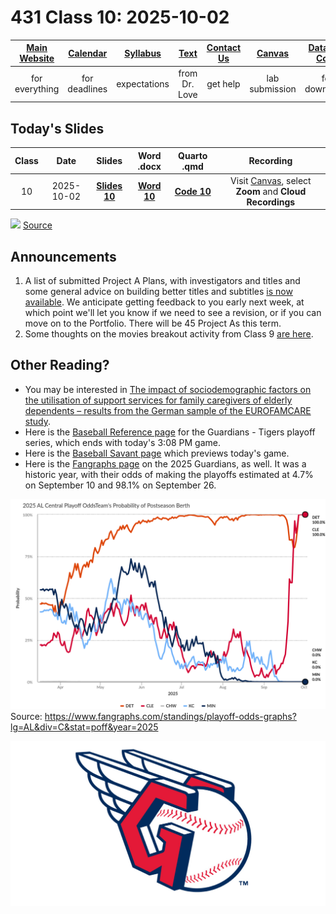 # 431 Class 10: 2025-10-02

[Main Website](https://thomaselove.github.io/431-2025/) | [Calendar](https://thomaselove.github.io/431-2025/calendar.html) | [Syllabus](https://thomaselove.github.io/431-syllabus-2025/) | [Text](https://thomaselove.github.io/431-book/) | [Contact Us](https://thomaselove.github.io/431-2025/contact.html) | [Canvas](https://canvas.case.edu) | [Data and Code](https://github.com/THOMASELOVE/431-data)
:-----------: | :--------------: | :----------: | :---------: | :-------------: | :-----------: | :------------:
for everything | for deadlines | expectations | from Dr. Love | get help | lab submission | for downloads

## Today's Slides

Class | Date | Slides | Word .docx | Quarto .qmd | Recording
:---: | :--------: | :------: | :------: | :------: | :-------------:
10 | 2025-10-02 | **[Slides 10](https://thomaselove.github.io/431-slides-2025/class10.html)** | **[Word 10](https://thomaselove.github.io/431-slides-2025/class10w.docx)** | **[Code 10](https://github.com/THOMASELOVE/431-slides-2025/blob/main/class10.qmd)** | Visit [Canvas](https://canvas.case.edu/), select **Zoom** and **Cloud Recordings**

![](https://imgs.xkcd.com/comics/health_data.png) [Source](https://xkcd.com/2620)

## Announcements

1. A list of submitted Project A Plans, with investigators and titles and some general advice on building better titles and subtitles [is now available](https://github.com/THOMASELOVE/431-classes-2025/blob/main/projectA/plans.md). We anticipate getting feedback to you early next week, at which point we'll let you know if we need to see a revision, or if you can move on to the Portfolio. There will be 45 Project As this term.
2. Some thoughts on the movies breakout activity from Class 9 [are here](https://github.com/THOMASELOVE/431-classes-2025/blob/main/movies/class09_results.md).

## Other Reading?

- You may be interested in [The impact of sociodemographic factors on the utilisation of support services for family caregivers of elderly dependents – results from the German sample of the EUROFAMCARE study](https://pmc.ncbi.nlm.nih.gov/articles/PMC3488802/).
- Here is the [Baseball Reference page](https://www.baseball-reference.com/postseason/2025_ALWC1.shtml) for the Guardians - Tigers playoff series, which ends with today's 3:08 PM game.
- Here is the [Baseball Savant page](https://baseballsavant.mlb.com/preview?game_pk=813073&game_date=2025-10-2) which previews today's game.
- Here is the [Fangraphs page](https://www.fangraphs.com/teams/guardians) on the 2025 Guardians, as well. It was a historic year, with their odds of making the playoffs estimated at 4.7% on September 10 and 98.1% on September 26.

![](alcentral2025.png) Source: <https://www.fangraphs.com/standings/playoff-odds-graphs?lg=AL&div=C&stat=poff&year=2025>

![](guardians.png)

